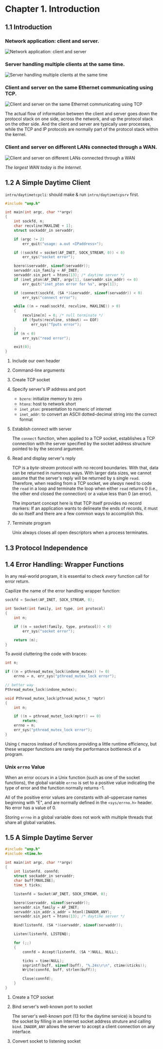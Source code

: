 # Chapter 1. Introduction

## 1.1 Introduction

### Network application: client and server.

![Network application: client and server](images/1_1.png)

### Server handling multiple clients at the same time.

![Server handling multiple clients at the same time](images/1_2.png)

### Client and server on the same Ethernet communicating using TCP.

![Client and server on the same Ethernet communicating using TCP](images/1_3.png)

The actual flow of information between the client and server goes down the
protocol stack on one side, across the network, and up the protocol stack on the
other side. And the client and server are typically user processes, while the
TCP and IP protocols are normally part of the protocol stack within the kernel.

### Client and server on different LANs connected through a WAN.

![Client and server on different LANs connected through a WAN](images/1_4.png)

*The largest WAN today is the Internet.*

## 1.2 A Simple Daytime Client

`intro/daytimetcpcli`: should make & run `intro/daytimetcpsrv` first.

```c
#include "unp.h"

int main(int argc, char **argv)
{
    int sockfd, n;
    char recvline[MAXLINE + 1];
    struct sockaddr_in servaddr;

    if (argc != 2)
        err_quit("usage: a.out <IPaddress>");

    if ((sockfd = socket(AF_INET, SOCK_STREAM, 0)) < 0)
        err_sys("socket error");

    bzero(&servaddr, sizeof(servaddr));
    servaddr.sin_family = AF_INET;
    servaddr.sin_port = htons(13); /* daytime server */
    if (inet_pton(AF_INET, argv[1], &servaddr.sin_addr) <= 0)
        err_quit("inet_pton error for %s", argv[1]);

    if (connect(sockfd, (SA *)&servaddr, sizeof(servaddr)) < 0)
        err_sys("connect error");

    while ((n = read(sockfd, recvline, MAXLINE)) > 0)
    {
        recvline[n] = 0; /* null terminate */
        if (fputs(recvline, stdout) == EOF)
            err_sys("fputs error");
    }
    if (n < 0)
        err_sys("read error");

    exit(0);
}
```

1. Include our own header
2. Command-line arguments
3. Create TCP socket
4. Specify server's IP address and port

    - `bzero`: initialize memory to zero
    - `htons`: host to network short
    - `inet_pton`: presentation to numeric of internet
    - `inet_addr`: to convert an ASCII dotted-decimal string into the correct
        format

5. Establish connect with server

    The `connect` function, when applied to a TCP socket, establishes a TCP
    connection with the server specified by the socket address structure
    pointed to by the second argument.

6. Read and display server's reply

    TCP is a *byte-stream* protocol with no record boundaries. With that, data
    can be returned in numerous ways. With larger data sizes, we cannot assume
    that the server's reply will be returned by s single `read`. Therefore,
    when reading from a TCP socket, we *always* need to code the `read` in a
    loop and terminate the loop when either `read` returns 0 (i.e., the other
    end closed the connection) or a value less than 0 (an error).

    The important concept here is that TCP itself provides no record markers:
    If an application wants to delineate the ends of records, it must do so
    itself and there are a few common ways to accomplish this.

7. Terminate program

    Unix always closes all open descriptors when a process terminates.

## 1.3 Protocol Independence

## 1.4 Error Handling: Wrapper Functions

In any real-world program, it is essential to check *every* function call for
error return.

Capilize the name of the error handling wrapper function:

```c
sockfd = Socket(AF_INET, SOCK_STREAM, 0);

int Socket(int family, int type, int protocol)
{
    int n;

    if ((n = socket(family, type, protocol)) < 0)
        err_sys("socket error");

    return (n);
}
```

To avoid cluttering the code with braces:

```c
int n;

if ((n = pthread_mutex_lock(&ndone_mutex)) != 0)
    errno = n, err_sys("pthread_mutex_lock error");

// better way
Pthread_mutex_lock(&ndone_mutex);

void Pthread_mutex_lock(pthread_mutex_t *mptr)
{
    int n;

    if ((n = pthread_mutet_lock(mptr)) == 0)
        return;
    errno = n;
    err_sys("pthread_mutex_lock error");
}
```

Using `C` macros instead of functions providing a little runtime efficiency, but
these wrapper functions are rarely the performance bottleneck of a program.

### Unix `errno` Value

When an error occurs in a Unix function (such as one of the socket functions),
the global variable `errno` is set to a positive value indicating the type of
error and the function normally returns -1.

All of the positive error values are constants with all-uppercase names
beginning with "E", and are normally defined in the `<sys/errno.h>` header. No
error has a value of 0.

Storing `errno` in a global variable does not work with multiple threads that
share all global variables.

## 1.5 A Simple Daytime Server

```c
#include "unp.h"
#include <time.h>

int main(int argc, char **argv)
{
    int listenfd, connfd;
    struct sockaddr_in servaddr;
    char buff[MAXLINE];
    time_t ticks;

    listenfd = Socket(AF_INET, SOCK_STREAM, 0);

    bzero(&servaddr, sizeof(servaddr));
    servaddr.sin_family = AF_INET;
    servaddr.sin_addr.s_addr = htonl(INADDR_ANY);
    servaddr.sin_port = htons(13); /* daytime server */

    Bind(listenfd, (SA *)&servaddr, sizeof(servaddr));

    Listen(listenfd, LISTENQ);

    for (;;)
    {
        connfd = Accept(listenfd, (SA *)NULL, NULL);

        ticks = time(NULL);
        snprintf(buff, sizeof(buff), "%.24s\r\n", ctime(&ticks));
        Write(connfd, buff, strlen(buff));

        Close(connfd);
    }
}
```

1. Create a TCP socket
2. Bind server's well-known port to socket

    The server's well-known port (13 for the daytime service) is bound to the
    socket by filling in an Internet socket address struture and calling `bind`.
    `INADDR_ANY` allows the server to accept a client connection on any
    interface.

3. Convert socket to listening socket
